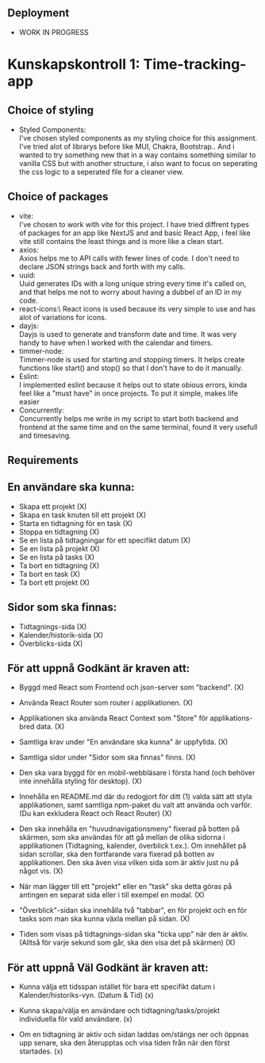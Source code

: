 ## Deployment
* WORK IN PROGRESS



# Kunskapskontroll 1: Time-tracking-app

## Choice of styling
- Styled Components:\
  I've chosen styled components as my styling choice for this assignment. I've tried alot of librarys before like MUI, Chakra, Bootstrap.. And i wanted to try something new that in a way contains something similar to vanilla CSS but with another structure, i also want to focus on seperating the css logic to a seperated file for a cleaner view.

## Choice of packages
- vite:\
  I've chosen to work with vite for this project. I have tried diffrent types of packages for an app like NextJS and and basic React App, i feel like vite still contains the least things and is more like a clean start. 
- axios:\
  Axios helps me to API calls with fewer lines of code. I don't need to declare JSON strings back and forth with my calls. 
- uuid:\
  Uuid generates IDs with a long unique string every time it's called on, and that helps me not to worry about having a dubbel of an ID in my code. 
- react-icons:\ 
  React icons is used because its very simple to use and has alot of variations for icons.
- dayjs:\
  Dayjs is used to generate and transform date and time. It was very handy to have when I worked with the calendar and timers. 
- timmer-node:\
  Timmer-node is used for starting and stopping timers. It helps create functions like start() and stop() so that I don't have to do it manually. 
- Eslint:\
  I implemented eslint because it helps out to state obious errors, kinda feel like a "must have" in once projects. To put it simple, makes life easier
- Concurrently:\
  Concurrently helps me write in my script to start both backend and frontend at the same time and on the same terminal, found it very usefull and timesaving. 

## Requirements

## En användare ska kunna:
- Skapa ett projekt (X)
- Skapa en task knuten till ett projekt (X)
- Starta en tidtagning för en task (X)
- Stoppa en tidtagning (X)
- Se en lista på tidtagningar för ett specifikt datum (X)
- Se en lista på projekt (X)
- Se en lista på tasks (X)
- Ta bort en tidtagning (X)
- Ta bort en task (X)
- Ta bort ett projekt (X)

## Sidor som ska finnas:
- Tidtagnings-sida (X)
- Kalender/historik-sida (X)
- Överblicks-sida (X)

## För att uppnå Godkänt är kraven att:
- Byggd med React som Frontend och json-server som "backend". (X)

- Använda React Router som router i applikationen. (X)

- Applikationen ska använda React Context som "Store" för applikations-bred data. (X)

- Samtliga krav under "En användare ska kunna" är uppfyllda. (X)

- Samtliga sidor under "Sidor som ska finnas" finns. (X)

- Den ska vara byggd för en mobil-webbläsare i första hand (och behöver inte innehålla styling för desktop). (X)

- Innehålla en README.md där du redogjort för ditt (1) valda sätt att styla applikationen, samt samtliga npm-paket du valt att använda och varför. (Du kan exkludera React och React Router) (X)

- Den ska innehålla en "huvudnavigationsmeny" fixerad på botten på skärmen, som ska användas för att gå mellan de olika sidorna i applikationen (Tidtagning, kalender, överblick t.ex.). Om innehållet på sidan scrollar, ska den fortfarande vara fixerad på botten av applikationen. Den ska även visa vilken sida som är aktiv just nu på något vis. (X)

- När man lägger till ett "projekt" eller en "task" ska detta göras på antingen en separat sida eller i till exempel en modal. (X)

- "Överblick"-sidan ska innehålla två "tabbar", en för projekt och en för tasks som man ska kunna växla mellan på sidan. (X)

- Tiden som visas på tidtagnings-sidan ska "ticka upp" när den är aktiv.
  (Alltså för varje sekund som går, ska den visa det på skärmen) (X)


## För att uppnå Väl Godkänt är kraven att:
- Kunna välja ett tidsspan istället för bara ett specifikt datum i Kalender/historiks-vyn. (Datum & Tid) (x)

- Kunna skapa/välja en användare och tidtagning/tasks/projekt individuella för vald användare. (x)

- Om en tidtagning är aktiv och sidan laddas om/stängs ner och öppnas upp senare, ska den återupptas och visa tiden från när den först startades. (x)
